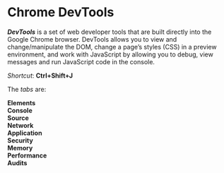# Chrome DevTools

**_DevTools_** is a set of web developer tools that are built directly into the Google Chrome browser. DevTools allows you to view and change/manipulate the DOM, change a page’s styles (CSS) in a preview environment, and work with JavaScript by allowing you to debug, view messages and run JavaScript code in the console.<br>

_Shortcut_: **Ctrl+Shift+J**

The _tabs_ are:

**Elements** <br>
**Console**<br>
**Source**<br>
**Network**<br>
**Application**<br>
**Security**<br>
**Memory**<br>
**Performance**<br>
**Audits**<br>
